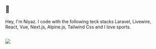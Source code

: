 ## 👋

Hey, I'm Niyaz. I code with the following teck stacks Laravel, Livewire, React, Vue, Next.js, Alpine.js, Tailwind Css and I love sports.

##
<a href="https://github.com/jniyaz">
  <img align="center" src="https://github-readme-stats.vercel.app/api/top-langs/?username=jniyaz&theme=algolia&show_icons=true&layout=compact&langs_count=8" />
</a>
